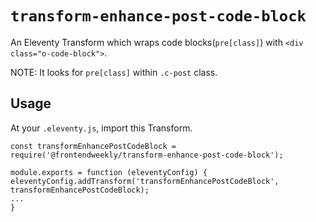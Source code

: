 # `transform-enhance-post-code-block`

An Eleventy Transform which wraps code blocks(`pre[class]`) with `<div class="o-code-block">`.

NOTE: It looks for `pre[class]` within `.c-post` class.

## Usage

At your `.eleventy.js`, import this Transform.

```
const transformEnhancePostCodeBlock = require('@frontendweekly/transform-enhance-post-code-block');

module.exports = function (eleventyConfig) {
eleventyConfig.addTransform('transformEnhancePostCodeBlock', transformEnhancePostCodeBlock);
...
}
```
